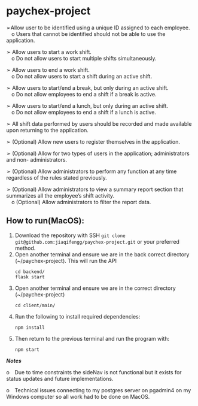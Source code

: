 # paychex-project
 
➢Allow user to be identified using a unique ID assigned to each employee.
<br />&emsp;o Users that cannot be identified should not be able to use the application.
 
➢ Allow users to start a work shift.
<br />&emsp;o Do not allow users to start multiple shifts simultaneously.
 
➢ Allow users to end a work shift.
<br />&emsp;o Do not allow users to start a shift during an active shift.
 
➢ Allow users to start/end a break, but only during an active shift.
<br />&emsp;o Do not allow employees to end a shift if a break is active.
 
➢ Allow users to start/end a lunch, but only during an active shift.
<br />&emsp;o Do not allow employees to end a shift if a lunch is active.
 
➢ All shift data performed by users should be recorded and made available upon returning to
the application.

➢ (Optional) Allow new users to register themselves in the application.

➢ (Optional) Allow for two types of users in the application; administrators and non-
administrators.

➢ (Optional) Allow administrators to perform any function at any time regardless of the rules
stated previously.

➢ (Optional) Allow administrators to view a summary report section that summarizes all the
employee’s shift activity.
<br />&emsp;o (Optional) Allow administrators to filter the report data.

## How to run(MacOS):
1. Download the repository with SSH
   ```git clone git@github.com:jiaqifengg/paychex-project.git```
   or your preferred method.
2. Open another terminal and ensure we are in the back correct directory (~/paychex-project). This will run the API 
   ```
   cd backend/
   flask start
   ```
2. Open another terminal and ensure we are in the correct directory (~/paychex-project)
   ```
   cd client/main/
   ```
3. Run the following to install required dependencies:
   ```
   npm install
   ```
4. Then return to the previous terminal and run the program with:
   ```
   npm start
   ```

**_Notes_**

o&emsp;Due to time constraints the sideNav is not functional but it exists for status updates and future implementations. 

o&emsp;Technical issues connecting to my postgres server on pgadmin4 on my Windows computer so all work had to be done on MacOS.
